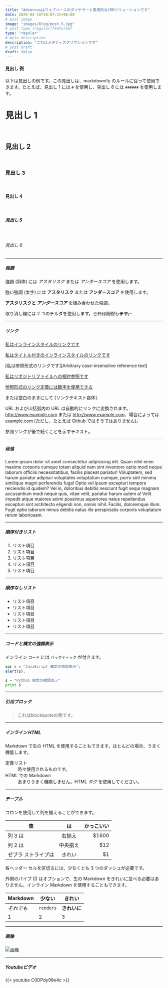 ```yaml
---
title: "Adversusはウェブベースのダイヤラーと実用的なCRMソリューションです"
date: 2020-04-18T10:07:21+06:00
# post image
image: "images/blog/post-5.jpg"
# post type (regular/featured)
type: "regular"
# meta description
description: "これはメタディスクリプションです"
# post draft
draft: false
---
```



#### 見出し 例

以下は見出しの例です。この見出しは、markdownify のルールに従って使用できます。たとえば、見出し 1 には `#` を使用し、見出し 6 には `######` を使用します。

# 見出し 1 
<br>

## 見出し 2 

<br>

### 見出し 3 

<br>

#### 見出し 4 

<br>

##### 見出し 5 

<br>

###### 見出し 6


<hr>

##### 強調

強調 (斜体) には *アスタリスク* または _アンダースコア_ を使用します。

強い強調 (太字) には **アスタリスク** または __アンダースコア__ を使用します。

**アスタリスクと _アンダースコア_** を組み合わせた強調。

取り消し線には 2 つのチルダを使用します。~~これは削除します。~~

<hr>

##### リンク
[私はインラインスタイルのリンクです](https://www.google.com)

[私はタイトル付きのインラインスタイルのリンクです](https://www.google.com "Google's Homepage")

[私は参照形式のリンクです][Arbitrary case-insensitive reference text]

[私はリポジトリファイルへの相対参照です](../blob/master/LICENSE)

[参照形式のリンク定義には数字を使用できる][1]

または空白のままにして [リンクテキスト自体].

URL および山括弧内の URL は自動的にリンクに変換されます。
http://www.example.com または <http://www.example.com>、場合によっては
example.com (ただし、たとえば Github ではそうではありません)。

参照リンクが後で続くことを示すテキスト。

[任意の大文字と小文字を区別しない参照テキスト]: https://www.themefisher.com
[1]: https://gethugothemes.com
[リンク テキスト自体]: https://www.getjekyllthemes.com

<hr>

##### 段落

Lorem ipsum dolor sit amet consectetur adipisicing elit. Quam nihil enim maxime corporis cumque totam aliquid nam sint inventore optio modi neque laborum officiis necessitatibus, facilis placeat pariatur! Voluptatem, sed harum pariatur adipisci voluptates voluptatum cumque, porro sint minima similique magni perferendis fuga! Optio vel ipsum excepturi tempore reiciendis id quidem? Vel in, doloribus debitis nesciunt fugit sequi magnam accusantium modi neque quis, vitae velit, pariatur harum autem a! Velit impedit atque maiores animi possimus asperiores natus repellendus excepturi sint architecto eligendi non, omnis nihil. Facilis, doloremque illum. Fugit optio laborum minus debitis natus illo perspiciatis corporis voluptatum rerum laboriosam.

<hr>

##### 順序付きリスト

1. リスト項目
2. リスト項目
3. リスト項目
4. リスト項目
5. リスト項目

<hr>

##### 順序なしリスト

* リスト項目
* リスト項目
* リスト項目
* リスト項目
* リスト項目

<hr>

##### コードと構文の強調表示

インライン `コード` には `バックティック` が付きます。

```javascript
var s = "JavaScript 構文の強調表示";
alert(s);
```
 
```python
s = "Python 構文の強調表示"
print s
```

<hr>

##### 引用ブロック

> これはblockquoteの例です。

<hr>

##### インライン HTML

Markdown で生の HTML を使用することもできます。ほとんどの場合、うまく機能します。

<dl>
<dt>定義リスト</dt>
<dd>時々使用されるものです。</dd>

<dt>HTML での Markdown</dt>
<dd>あまりうまく機能しません。HTML <em>タグ</em> を使用してください。</dd>
</dl>


<hr>

##### テーブル

コロンを使用して列を揃えることができます。

| 表 | は | かっこいい |
| ------------- |:-------------:| -----:|
| 列 3 は | 右揃え | $1600 |
| 列 2 は | 中央揃え | $12 |
| ゼブラ ストライプは | きれい | $1 |

各ヘッダー セルを区切るには、少なくとも 3 つのダッシュが必要です。

外側のパイプ (|) はオプションで、生の Markdown をきれいに並べる必要はありません。インライン Markdown を使用することもできます。

Markdown | 少ない | きれい
--- | --- | ---
*それでも* | `renders` | **きれいに**
1 | 2 | 3

<hr>

##### 画像

![画像](../../images/blog/post-6.jpg)

<hr>

##### Youtubeビデオ

{{< youtube C0DPdy98e4c >}}